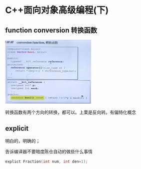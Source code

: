 # C++面向对象高级编程(下)

## function conversion 转换函数

<img src="../../images/cpp/conversion-function-vector.png" alt="image-20210508083306253" style="zoom:27%;" />

转换函数有两个方向的转换，都可以。上栗是反向转。有偏特化概念

## explicit

明白的，明确的；

告诉编译器不要暗度陈仓自动的做些什么事情

```c++
explict Fraction(int num, int den=1);
```



